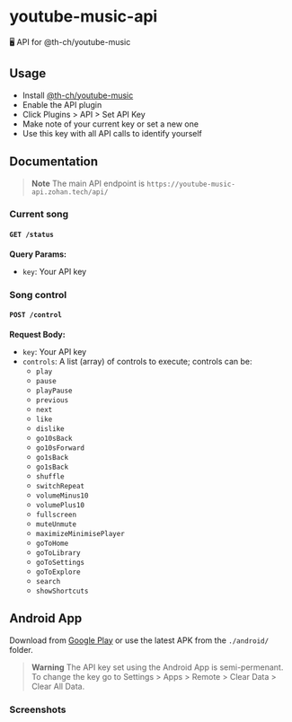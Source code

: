 # youtube-music-api
🖥️ API for @th-ch/youtube-music

## Usage
- Install [@th-ch/youtube-music](https://github.com/th-ch/youtube-music)
- Enable the API plugin
- Click Plugins > API > Set API Key
- Make note of your current key or set a new one
- Use this key with all API calls to identify yourself

## Documentation
> **Note**
> The main API endpoint is `https://youtube-music-api.zohan.tech/api/`

### Current song
#### `GET /status`

**Query Params:**
- `key`: Your API key

### Song control
#### `POST /control`

**Request Body:**
- `key`: Your API key
- `controls`: A list (array) of controls to execute; controls can be:
    - `play`
    - `pause`
    - `playPause`
    - `previous`
    - `next`
    - `like`
    - `dislike`
    - `go10sBack`
    - `go10sForward`
    - `go1sBack`
    - `go1sBack`
    - `shuffle`
    - `switchRepeat`
    - `volumeMinus10`
    - `volumePlus10`
    - `fullscreen`
    - `muteUnmute`
    - `maximizeMinimisePlayer`
    - `goToHome`
    - `goToLibrary`
    - `goToSettings`
    - `goToExplore`
    - `search`
    - `showShortcuts`

## Android App
Download from [Google Play]() or use the latest APK from the `./android/` folder.

> **Warning**
> The API key set using the Android App is semi-permenant. To change the key go to Settings > Apps > Remote > Clear Data > Clear All Data.

### Screenshots
